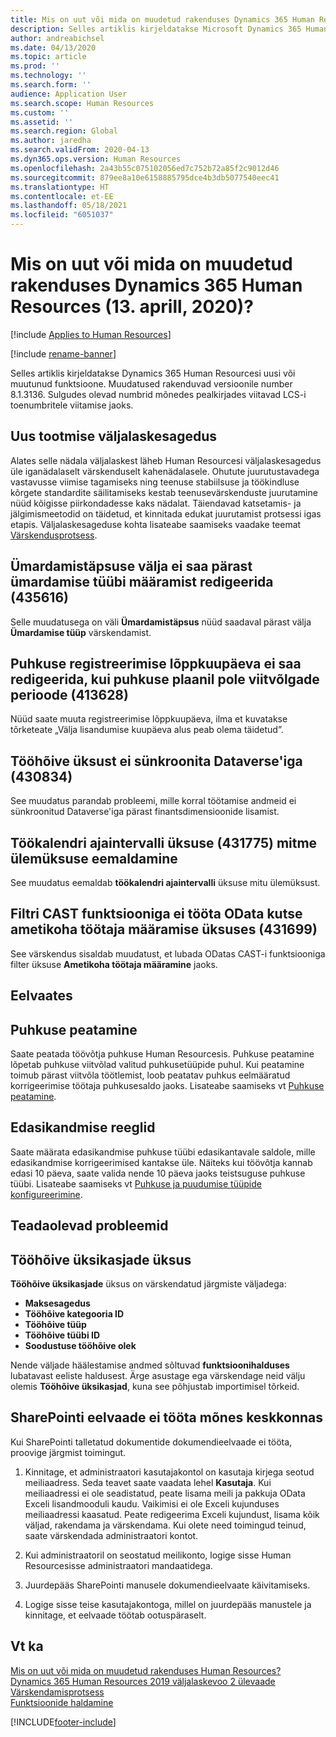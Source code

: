```yaml
---
title: Mis on uut või mida on muudetud rakenduses Dynamics 365 Human Resources (13. aprill, 2020)?
description: Selles artiklis kirjeldatakse Microsoft Dynamics 365 Human Resourcesi 13. aprilli 2020 uusi või muutunud funktsioone.
author: andreabichsel
ms.date: 04/13/2020
ms.topic: article
ms.prod: ''
ms.technology: ''
ms.search.form: ''
audience: Application User
ms.search.scope: Human Resources
ms.custom: ''
ms.assetid: ''
ms.search.region: Global
ms.author: jaredha
ms.search.validFrom: 2020-04-13
ms.dyn365.ops.version: Human Resources
ms.openlocfilehash: 2a43b55c075102056ed7c752b72a85f2c9012d46
ms.sourcegitcommit: 879ee8a10e6158885795dce4b3db5077540eec41
ms.translationtype: HT
ms.contentlocale: et-EE
ms.lasthandoff: 05/18/2021
ms.locfileid: "6051037"
---
```

# <a name="whats-new-or-changed-in-dynamics-365-human-resources-april-13-2020"></a>Mis on uut või mida on muudetud rakenduses Dynamics 365 Human Resources (13. aprill, 2020)?

[!include [Applies to Human Resources](../includes/applies-to-hr.md)]

[!include [rename-banner](~/includes/cc-data-platform-banner.md)]

Selles artiklis kirjeldatakse Dynamics 365 Human Resourcesi uusi või muutunud funktsioone. Muudatused rakenduvad versioonile number 8.1.3136. Sulgudes olevad numbrid mõnedes pealkirjades viitavad LCS-i toenumbritele viitamise jaoks.

## <a name="new-production-release-cadence"></a>Uus tootmise väljalaskesagedus

Alates selle nädala väljalaskest läheb Human Resourcesi väljalaskesagedus üle iganädalaselt värskenduselt kahenädalasele. Ohutute juurutustavadega vastavusse viimise tagamiseks ning teenuse stabiilsuse ja töökindluse kõrgete standardite säilitamiseks kestab teenusevärskenduste juurutamine nüüd kõigisse piirkondadesse kaks nädalat. Täiendavad katsetamis- ja jälgimismeetodid on täidetud, et kinnitada edukat juurutamist protsessi igas etapis. Väljalaskesageduse kohta lisateabe saamiseks vaadake teemat [Värskendusprotsess](hr-admin-setup-update-process.md).

## <a name="rounding-precision-field-isnt-editable-after-specifying-a-rounding-type-435616"></a>Ümardamistäpsuse välja ei saa pärast ümardamise tüübi määramist redigeerida (435616)

Selle muudatusega on väli **Ümardamistäpsus** nüüd saadaval pärast välja **Ümardamise tüüp** värskendamist.

## <a name="cant-edit-leave-enrollment-end-date-when-the-leave-plan-doesnt-have-accrual-periods-413628"></a>Puhkuse registreerimise lõppkuupäeva ei saa redigeerida, kui puhkuse plaanil pole viitvõlgade perioode (413628)

Nüüd saate muuta registreerimise lõppkuupäeva, ilma et kuvatakse tõrketeate „Välja lisandumise kuupäeva alus peab olema täidetud”.

## <a name="employment-entity-doesnt-sync-to-dataverse-430834"></a>Tööhõive üksust ei sünkroonita Dataverse'iga (430834)

See muudatus parandab probleemi, mille korral töötamise andmeid ei sünkroonitud Dataverse'iga pärast finantsdimensioonide lisamist. 

## <a name="remove-multi-parenting-for-work-calendar-time-interval-entity-431775"></a>Töökalendri ajaintervalli üksuse (431775) mitme ülemüksuse eemaldamine

See muudatus eemaldab **töökalendri ajaintervalli** üksuse mitu ülemüksust.

## <a name="filter-with-cast-function-doesnt-work-on-odata-call-position-worker-assignment-entity-431699"></a>Filtri CAST funktsiooniga ei tööta OData kutse ametikoha töötaja määramise üksuses (431699)

See värskendus sisaldab muudatust, et lubada ODatas CAST-i funktsiooniga filter üksuse **Ametikoha töötaja määramine** jaoks.

## <a name="in-preview"></a>Eelvaates

## <a name="leave-suspension"></a>Puhkuse peatamine

Saate peatada töövõtja puhkuse Human Resourcesis. Puhkuse peatamine lõpetab puhkuse viitvõlad valitud puhkusetüüpide puhul. Kui peatamine toimub pärast viitvõla töötlemist, loob peatatav puhkus eelmääratud korrigeerimise töötaja puhkusesaldo jaoks. Lisateabe saamiseks vt [Puhkuse peatamine](hr-leave-and-absence-suspend-leave.md).

## <a name="carry-forward-rules"></a>Edasikandmise reeglid

Saate määrata edasikandmise puhkuse tüübi edasikantavale saldole, mille edasikandmise korrigeerimised kantakse üle. Näiteks kui töövõtja kannab edasi 10 päeva, saate valida nende 10 päeva jaoks teistsuguse puhkuse tüübi. Lisateabe saamiseks vt [Puhkuse ja puudumise tüüpide konfigureerimine](hr-leave-and-absence-types.md).

## <a name="known-issues"></a>Teadaolevad probleemid

## <a name="employment-details-entity"></a>Tööhõive üksikasjade üksus

**Tööhõive üksikasjade** üksus on värskendatud järgmiste väljadega:

- **Maksesagedus**
- **Tööhõive kategooria ID**
- **Tööhõive tüüp**
- **Tööhõive tüübi ID**
- **Soodustuse tööhõive olek**

Nende väljade häälestamise andmed sõltuvad **funktsioonihalduses** lubatavast eeliste haldusest. Ärge asustage ega värskendage neid välju olemis **Tööhõive üksikasjad**, kuna see põhjustab importimisel tõrkeid.

## <a name="sharepoint-preview-doesnt-work-in-some-environments"></a>SharePointi eelvaade ei tööta mõnes keskkonnas

Kui SharePointi talletatud dokumentide dokumendieelvaade ei tööta, proovige järgmist toimingut.

1. Kinnitage, et administraatori kasutajakontol on kasutaja kirjega seotud meiliaadress. Seda teavet saate vaadata lehel **Kasutaja**. Kui meiliaadressi ei ole seadistatud, peate lisama meili ja pakkuja OData Exceli lisandmooduli kaudu. Vaikimisi ei ole Exceli kujunduses meiliaadressi kaasatud. Peate redigeerima Exceli kujundust, lisama kõik väljad, rakendama ja värskendama. Kui olete need toimingud teinud, saate värskendada administraatori kontot.

2. Kui administraatoril on seostatud meilikonto, logige sisse Human Resourcesisse administraatori mandaatidega.

3. Juurdepääs SharePointi manusele dokumendieelvaate käivitamiseks.

4. Logige sisse teise kasutajakontoga, millel on juurdepääs manustele ja kinnitage, et eelvaade töötab ootuspäraselt.

## <a name="see-also"></a>Vt ka

[Mis on uut või mida on muudetud rakenduses Human Resources?](hr-admin-whats-new.md)</br>
[Dynamics 365 Human Resources 2019 väljalaskevoo 2 ülevaade](/dynamics365-release-plan/2019wave2/dynamics365-human-resources/)</br>
[Värskendamisprotsess](hr-admin-setup-update-process.md)</br>
[Funktsioonide haldamine](hr-admin-manage-features.md)

[!INCLUDE[footer-include](../includes/footer-banner.md)]
